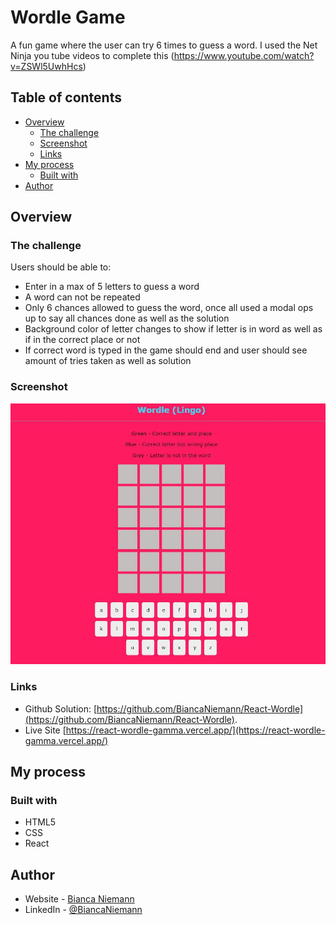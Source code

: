 # Wordle Game
A fun game where the user can try 6 times to guess a word. I used the Net Ninja you tube videos to complete this (https://www.youtube.com/watch?v=ZSWl5UwhHcs)

## Table of contents

- [Overview](#overview)
  - [The challenge](#the-challenge)
  - [Screenshot](#screenshot)
  - [Links](#links)
- [My process](#my-process)
  - [Built with](#built-with)
- [Author](#author)

## Overview

### The challenge

Users should be able to:

- Enter in a max of 5 letters to guess a word
- A word can not be repeated
- Only 6 chances allowed to guess the word, once all used a modal ops up to say all chances done as well as the solution
- Background color of letter changes to show if letter is in word as well as if in the correct place or not
- If correct word is typed in the game should end and user should see amount of tries taken as well as solution


### Screenshot

![](./wordle_img.JPG)

### Links

- Github Solution: [https://github.com/BiancaNiemann/React-Wordle](https://github.com/BiancaNiemann/React-Wordle).
- Live Site [https://react-wordle-gamma.vercel.app/](https://react-wordle-gamma.vercel.app/)

## My process

### Built with

- HTML5 
- CSS
- React

## Author

- Website - [Bianca Niemann](https://portfolio-seven-sepia-13.vercel.app/)
- LinkedIn - [@BiancaNiemann](https://www.linkedin.com/in/bianca-niemann-8671b1246/)